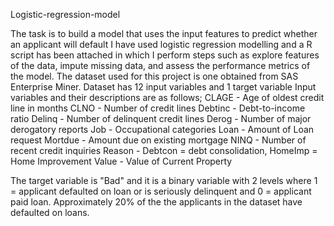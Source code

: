 Logistic-regression-model

The task is to build a model that uses the input features to predict whether an applicant will default
I have used logistic regression modelling and a R script has been attached in which I perform steps such as explore features of the 
data, impute missing data, and assess the performance metrics of the model. 
The dataset used for this project is one obtained from SAS Enterprise Miner. Dataset has 12 input variables and 1 target variable
Input variables and their descriptions are as follows;
CLAGE - Age of oldest credit line in months
CLNO - Number of credit lines
Debtinc - Debt-to-income ratio
Delinq  - Number of delinquent credit lines
Derog   - Number of major derogatory reports
Job     - Occupational categories
Loan    - Amount of Loan request
Mortdue - Amount due on existing mortgage
NINQ    - Number of recent credit inquiries
Reason  - Debtcon = debt consolidation, HomeImp = Home Improvement
Value   - Value of Current Property

The target variable is "Bad" and it is a binary variable with 2 levels where 1 = applicant defaulted on loan or is seriously delinquent and 0 = applicant paid loan. Approximately 20% of the the applicants in the dataset have defaulted on loans. 
